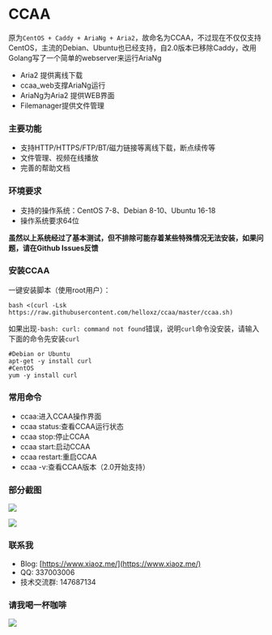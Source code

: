 # CCAA

原为`CentOS + Caddy + AriaNg + Aria2`，故命名为CCAA，不过现在不仅仅支持CentOS，主流的Debian、Ubuntu也已经支持，自2.0版本已移除Caddy，改用Golang写了一个简单的webserver来运行AriaNg

- Aria2 提供离线下载
- ccaa_web支撑AriaNg运行
- AriaNg为Aria2 提供WEB界面
- Filemanager提供文件管理

### 主要功能

* 支持HTTP/HTTPS/FTP/BT/磁力链接等离线下载，断点续传等
* 文件管理、视频在线播放
* 完善的帮助文档

### 环境要求

* 支持的操作系统：CentOS 7-8、Debian 8-10、Ubuntu 16-18
* 操作系统要求64位

**虽然以上系统经过了基本测试，但不排除可能存着某些特殊情况无法安装，如果问题，请在Github Issues反馈**

### 安装CCAA

一键安装脚本（使用root用户）：
```
bash <(curl -Lsk https://raw.githubusercontent.com/helloxz/ccaa/master/ccaa.sh)
```
如果出现`-bash: curl: command not found`错误，说明`curl`命令没安装，请输入下面的命令先安装`curl`

```
#Debian or Ubuntu
apt-get -y install curl
#CentOS
yum -y install curl
```

### 常用命令

* ccaa:进入CCAA操作界面
* ccaa status:查看CCAA运行状态
* ccaa stop:停止CCAA
* ccaa start:启动CCAA
* ccaa restart:重启CCAA
* ccaa -v:查看CCAA版本（2.0开始支持）

### 部分截图

![](https://imgurl.org/upload/1810/e8bf5842058b46c5.png)

![](https://imgurl.org/upload/1810/1180fb03eb3117ce.png)

### 联系我

* Blog: [https://www.xiaoz.me/](https://www.xiaoz.me/)
* QQ: 337003006
* 技术交流群: 147687134

### 请我喝一杯咖啡

![](https://imgurl.org/upload/1712/cb349aa4a1b95997.png)